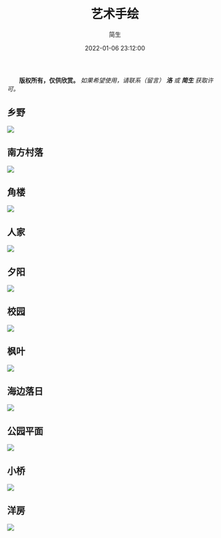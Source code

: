 ﻿---
title: 艺术手绘
date: 2022-01-06 23:12:00
sidebar: false
author: 简生
tags:
 - 绘画设计展
categories:
 - 地理人文
---

**&emsp;&emsp;版权所有，仅供欣赏。** *如果希望使用，请联系（留言） **洛** 或 **简生** 获取许可。*

## 乡野

![](/geoncs/literature/乡野.jpg)

## 南方村落

![](/geoncs/literature/南方村落.jpg)

## 角楼

![](/geoncs/literature/角楼.jpg)

## 人家

![](/geoncs/literature/人家.jpg)

## 夕阳

![](/geoncs/literature/夕阳.jpg)

## 校园

![](/geoncs/literature/校园.jpg)

## 枫叶

![](/geoncs/literature/枫叶.jpg)

## 海边落日

![](/geoncs/literature/海边落日.jpg)

## 公园平面

![](/geoncs/literature/公园平面.jpg)

## 小桥

![](/geoncs/literature/小桥.jpg)

## 洋房

![](/geoncs/literature/洋房.jpg)